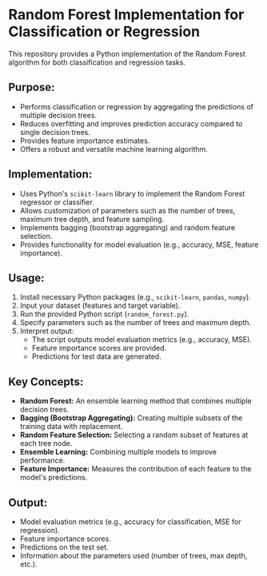 # Random Forest Implementation for Classification or Regression

This repository provides a Python implementation of the Random Forest algorithm for both classification and regression tasks.

## Purpose:

* Performs classification or regression by aggregating the predictions of multiple decision trees.
* Reduces overfitting and improves prediction accuracy compared to single decision trees.
* Provides feature importance estimates.
* Offers a robust and versatile machine learning algorithm.

## Implementation:

* Uses Python's `scikit-learn` library to implement the Random Forest regressor or classifier.
* Allows customization of parameters such as the number of trees, maximum tree depth, and feature sampling.
* Implements bagging (bootstrap aggregating) and random feature selection.
* Provides functionality for model evaluation (e.g., accuracy, MSE, feature importance).

## Usage:

1.  Install necessary Python packages (e.g., `scikit-learn`, `pandas`, `numpy`).
2.  Input your dataset (features and target variable).
3.  Run the provided Python script (`random_forest.py`).
4.  Specify parameters such as the number of trees and maximum depth.
5.  Interpret output:
    * The script outputs model evaluation metrics (e.g., accuracy, MSE).
    * Feature importance scores are provided.
    * Predictions for test data are generated.

## Key Concepts:

* **Random Forest:** An ensemble learning method that combines multiple decision trees.
* **Bagging (Bootstrap Aggregating):** Creating multiple subsets of the training data with replacement.
* **Random Feature Selection:** Selecting a random subset of features at each tree node.
* **Ensemble Learning:** Combining multiple models to improve performance.
* **Feature Importance:** Measures the contribution of each feature to the model's predictions.

## Output:

* Model evaluation metrics (e.g., accuracy for classification, MSE for regression).
* Feature importance scores.
* Predictions on the test set.
* Information about the parameters used (number of trees, max depth, etc.).
